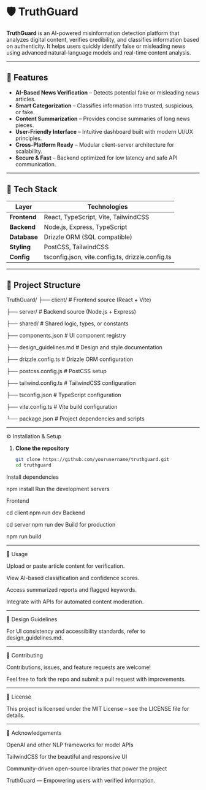 # 🛡️ TruthGuard

**TruthGuard** is an AI-powered misinformation detection platform that analyzes digital content, verifies credibility, and classifies information based on authenticity. It helps users quickly identify false or misleading news using advanced natural-language models and real-time content analysis.

---

## 🚀 Features

- **AI-Based News Verification** – Detects potential fake or misleading news articles.  
- **Smart Categorization** – Classifies information into trusted, suspicious, or fake.  
- **Content Summarization** – Provides concise summaries of long news pieces.  
- **User-Friendly Interface** – Intuitive dashboard built with modern UI/UX principles.  
- **Cross-Platform Ready** – Modular client-server architecture for scalability.  
- **Secure & Fast** – Backend optimized for low latency and safe API communication.  

---

## 🧠 Tech Stack

| Layer | Technologies |
|-------|---------------|
| **Frontend** | React, TypeScript, Vite, TailwindCSS |
| **Backend** | Node.js, Express, TypeScript |
| **Database** | Drizzle ORM (SQL compatible) |
| **Styling** | PostCSS, TailwindCSS |
| **Config** | tsconfig.json, vite.config.ts, drizzle.config.ts |

---

## 📁 Project Structure

TruthGuard/
├── client/ # Frontend source (React + Vite)

├── server/ # Backend source (Node.js + Express)

├── shared/ # Shared logic, types, or constants

├── components.json # UI component registry

├── design_guidelines.md # Design and style documentation

├── drizzle.config.ts # Drizzle ORM configuration

├── postcss.config.js # PostCSS setup

├── tailwind.config.ts # TailwindCSS configuration

├── tsconfig.json # TypeScript configuration

├── vite.config.ts # Vite build configuration

└── package.json # Project dependencies and scripts


---

⚙️ Installation & Setup

1. **Clone the repository**
   ```bash
   git clone https://github.com/yourusername/truthguard.git
   cd truthguard
Install dependencies


npm install
Run the development servers


Frontend

cd client
npm run dev
Backend

cd server
npm run dev
Build for production

npm run build

---

🧩 Usage

Upload or paste article content for verification.


View AI-based classification and confidence scores.


Access summarized reports and flagged keywords.


Integrate with APIs for automated content moderation.

---

🧱 Design Guidelines

For UI consistency and accessibility standards, refer to design_guidelines.md.

---

🤝 Contributing

Contributions, issues, and feature requests are welcome!

Feel free to fork the repo and submit a pull request with improvements.

---

🪪 License

This project is licensed under the MIT License – see the LICENSE file for details.

---

💬 Acknowledgements

OpenAI and other NLP frameworks for model APIs

TailwindCSS for the beautiful and responsive UI

Community-driven open-source libraries that power the project

TruthGuard — Empowering users with verified information.
